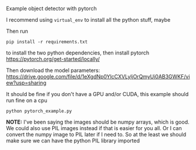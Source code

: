 
Example object detector with pytorch



I recommend using `virtual_env` to install all the python stuff, maybe

Then run 

`pip install -r requirements.txt`

to install the two python dependencies,
then install pytorch https://pytorch.org/get-started/locally/

Then download the model parameters: https://drive.google.com/file/d/1eXgdNp0YlcCXVLyljOrQmyUi0AB3GWKF/view?usp=sharing

It should be fine if you don't have a GPU and/or CUDA, this example should run fine on a cpu

`python pytorch_example.py`




**NOTE:** I've been saying the images should be numpy arrays, which is good. We could also use PIL images instead if that is easier for you all. Or I can convert the numpy image to PIL later if I need to. So at the least we should make sure we can have the python PIL library imported





